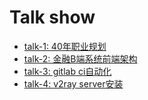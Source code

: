# Talk show
- [talk-1: 40年职业规划]()
- [talk-2: 金融B端系统前端架构]()
- [talk-3: gitlab ci自动化]()
- [talk-4: v2ray server安装]()
